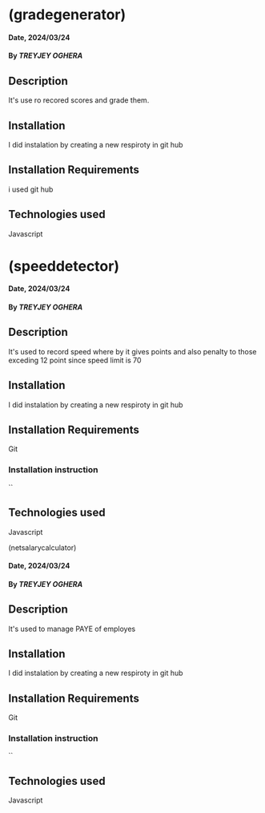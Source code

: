 # (gradegenerator)

#### Date, 2024/03/24

#### By *TREYJEY OGHERA*

## Description
It's use ro recored scores and grade them.

## Installation
I did instalation by creating a new respiroty in git hub

## Installation Requirements
i used git hub

## Technologies used
Javascript

# (speeddetector)

#### Date, 2024/03/24

#### By *TREYJEY OGHERA*

## Description
It's  used to record speed where by it gives points and also penalty to those exceding 12 point since speed limit is 70

## Installation
I did instalation by creating a new respiroty in git hub

## Installation Requirements
Git

### Installation instruction
``
## Technologies used
Javascript

 (netsalarycalculator)

#### Date, 2024/03/24

#### By *TREYJEY OGHERA*

## Description
It's  used to manage PAYE of employes
## Installation
I did instalation by creating a new respiroty in git hub

## Installation Requirements
Git

### Installation instruction
``
## Technologies used
Javascript
